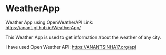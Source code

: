 # WeatherApp
Weather App using OpenWeatherAPI
Link: https://anant.github.io/WeatherApp/

This Weather App is used to get information about the weather of any city.

I have used Open Weather API: https://ANANTSINHA17.org/api
